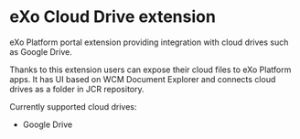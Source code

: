 eXo Cloud Drive extension
=========================

eXo Platform portal extension providing integration with cloud drives such as Google Drive.

Thanks to this extension users can expose their cloud files to eXo Platform apps. It has UI based on WCM Document Explorer and connects cloud drives as a folder in JCR repository.

Currently supported cloud drives:
* Google Drive



